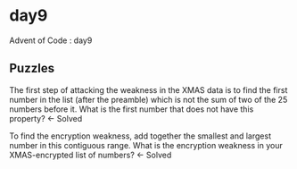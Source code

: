 day9
==============================

Advent of Code : day9

Puzzles
------------
The first step of attacking the weakness in the XMAS data is to find the first number in the list (after the preamble) which is not the sum of two of the 25 numbers before it. What is the first number that does not have this property? <- Solved

To find the encryption weakness, add together the smallest and largest number in this contiguous range.
What is the encryption weakness in your XMAS-encrypted list of numbers? <- Solved

